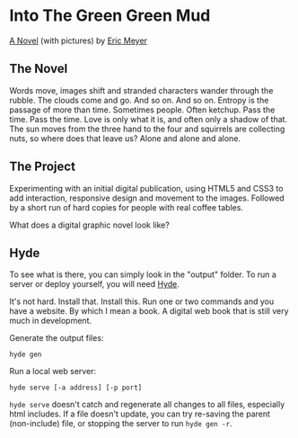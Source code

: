 Into The Green Green Mud
========================

[A Novel](http://greengreenmud.com/) (with pictures)
by [Eric Meyer](http://eric.andmeyer.com/)

The Novel
---------

Words move, images shift and stranded characters wander through the rubble. The clouds come and go. And so on. And so on. Entropy is the passage of more than time. Sometimes people. Often ketchup. Pass the time. Pass the time. Love is only what it is, and often only a shadow of that. The sun moves from the three hand to the four and squirrels are collecting nuts, so where does that leave us? Alone and alone and alone.

The Project
-----------

Experimenting with an initial digital publication, using HTML5 and CSS3 to add interaction, responsive design and movement to the images. Followed by a short run of hard copies for people with real coffee tables.

What does a digital graphic novel look like?

Hyde
----

To see what is there, you can simply look in the "output" folder. To run a server or deploy yourself, you will need [Hyde](https://github.com/hyde/hyde).

It's not hard. Install that. Install this. Run one or two commands and you have a website. By which I mean a book. A digital web book that is still very much in development.

Generate the output files:

    hyde gen

Run a local web server:

    hyde serve [-a address] [-p port]

`hyde serve` doesn't catch and regenerate all changes to all files, especially html includes. If a file doesn't update, you can try re-saving the parent (non-include) file, or stopping the server to run `hyde gen -r`.
